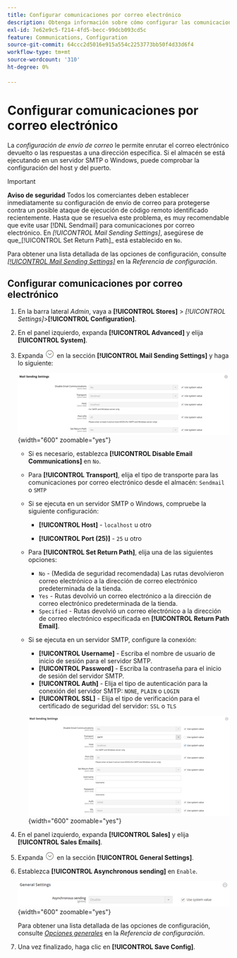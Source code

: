 ```yaml
---
title: Configurar comunicaciones por correo electrónico
description: Obtenga información sobre cómo configurar las comunicaciones por correo electrónico, incluido el enrutamiento del correo electrónico devuelto o las respuestas a una dirección de correo electrónico específica.
exl-id: 7e62e9c5-f214-4fd5-becc-99dcb093cd5c
feature: Communications, Configuration
source-git-commit: 64ccc2d5016e915a554c2253773bb50f4d33d6f4
workflow-type: tm+mt
source-wordcount: '310'
ht-degree: 0%

---
```


# Configurar comunicaciones por correo electrónico

La _configuración de envío de correo_ le permite enrutar el correo electrónico devuelto o las respuestas a una dirección específica. Si el almacén se está ejecutando en un servidor SMTP o Windows, puede comprobar la configuración del host y del puerto.

>[!IMPORTANT]
>
>**Aviso de seguridad** Todos los comerciantes deben establecer inmediatamente su configuración de envío de correo para protegerse contra un posible ataque de ejecución de código remoto identificado recientemente. Hasta que se resuelva este problema, es muy recomendable que evite usar [!DNL Sendmail] para comunicaciones por correo electrónico. En _[!UICONTROL Mail Sending Settings]_, asegúrese de que_[!UICONTROL Set Return Path]_ está establecido en `No`.

Para obtener una lista detallada de las opciones de configuración, consulte [_[!UICONTROL Mail Sending Settings]_](../configuration-reference/advanced/system.md) en la _Referencia de configuración_.

## Configurar comunicaciones por correo electrónico

1. En la barra lateral _Admin_, vaya a **[!UICONTROL Stores]** > _[!UICONTROL Settings]_>**[!UICONTROL Configuration]**.

1. En el panel izquierdo, expanda **[!UICONTROL Advanced]** y elija **[!UICONTROL System]**.

1. Expanda ![Selector de expansión](../assets/icon-display-expand.png) en la sección **[!UICONTROL Mail Sending Settings]** y haga lo siguiente:

   ![Configuración avanzada: configuración de envío de correo](../configuration-reference/advanced/assets/system-mail-sending-settings.png){width="600" zoomable="yes"}

   - Si es necesario, establezca **[!UICONTROL Disable Email Communications]** en `No`.

   - Para **[!UICONTROL Transport]**, elija el tipo de transporte para las comunicaciones por correo electrónico desde el almacén: `Sendmail` o `SMTP`

   - Si se ejecuta en un servidor SMTP o Windows, compruebe la siguiente configuración:

      - **[!UICONTROL Host]** - `localhost` u otro

      - **[!UICONTROL Port (25)]** - `25` u otro

   - Para **[!UICONTROL Set Return Path]**, elija una de las siguientes opciones:

      - `No` - (Medida de seguridad recomendada) Las rutas devolvieron correo electrónico a la dirección de correo electrónico predeterminada de la tienda.
      - `Yes` - Rutas devolvió un correo electrónico a la dirección de correo electrónico predeterminada de la tienda.
      - `Specified` - Rutas devolvió un correo electrónico a la dirección de correo electrónico especificada en **[!UICONTROL Return Path Email]**.

   - Si se ejecuta en un servidor SMTP, configure la conexión:

      - **[!UICONTROL Username]** - Escriba el nombre de usuario de inicio de sesión para el servidor SMTP.
      - **[!UICONTROL Password]** - Escriba la contraseña para el inicio de sesión del servidor SMTP.
      - **[!UICONTROL Auth]** - Elija el tipo de autenticación para la conexión del servidor SMTP: `NONE`, `PLAIN` o `LOGIN`
      - **[!UICONTROL SSL]** - Elija el tipo de verificación para el certificado de seguridad del servidor: `SSL` o `TLS`

     ![Configuración avanzada: configuración de envío de correo](../configuration-reference/advanced/assets/system-mail-sending-settings-smtp.png){width="600" zoomable="yes"}

1. En el panel izquierdo, expanda **[!UICONTROL Sales]** y elija **[!UICONTROL Sales Emails]**.

1. Expanda ![Selector de expansión](../assets/icon-display-expand.png) en la sección **[!UICONTROL General Settings]**.

1. Establezca **[!UICONTROL Asynchronous sending]** en `Enable`.

   ![Configuración de ventas - configuración general de correo electrónico](../configuration-reference/sales/assets/sales-emails-general-settings.png){width="600" zoomable="yes"}

   Para obtener una lista detallada de las opciones de configuración, consulte [_Opciones generales_](../configuration-reference/sales/sales-emails.md) en la _Referencia de configuración_.

1. Una vez finalizado, haga clic en **[!UICONTROL Save Config]**.
